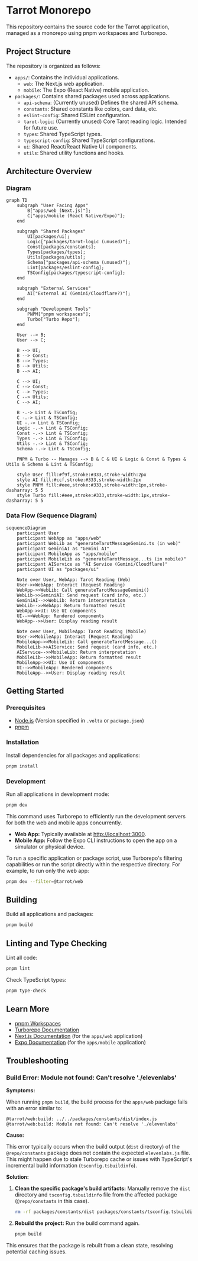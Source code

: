 # Tarrot Monorepo

This repository contains the source code for the Tarrot application, managed as a monorepo using pnpm workspaces and Turborepo.

## Project Structure

The repository is organized as follows:

-   `apps/`: Contains the individual applications.
    -   `web`: The Next.js web application.
    -   `mobile`: The Expo (React Native) mobile application.
-   `packages/`: Contains shared packages used across applications.
    -   `api-schema`: (Currently unused) Defines the shared API schema.
    -   `constants`: Shared constants like colors, card data, etc.
    -   `eslint-config`: Shared ESLint configuration.
    -   `tarot-logic`: (Currently unused) Core Tarot reading logic. Intended for future use.
    -   `types`: Shared TypeScript types.
    -   `typescript-config`: Shared TypeScript configurations.
    -   `ui`: Shared React/React Native UI components.
    -   `utils`: Shared utility functions and hooks.

## Architecture Overview

### Diagram

```mermaid
graph TD
    subgraph "User Facing Apps"
        B["apps/web (Next.js)"];
        C["apps/mobile (React Native/Expo)"];
    end

    subgraph "Shared Packages"
        UI[packages/ui];
        Logic["packages/tarot-logic (unused)"];
        Const[packages/constants];
        Types[packages/types];
        Utils[packages/utils];
        Schema["packages/api-schema (unused)"];
        Lint[packages/eslint-config];
        TSConfig[packages/typescript-config];
    end

    subgraph "External Services"
        AI["External AI (Gemini/Cloudflare?)"];
    end

    subgraph "Development Tools"
        PNPM["pnpm workspaces"];
        Turbo["Turbo Repo"];
    end

    User --> B;
    User --> C;

    B --> UI;
    B --> Const;
    B --> Types;
    B --> Utils;
    B --> AI;

    C --> UI;
    C --> Const;
    C --> Types;
    C --> Utils;
    C --> AI;

    B -.-> Lint & TSConfig;
    C -.-> Lint & TSConfig;
    UI -.-> Lint & TSConfig;
    Logic -.-> Lint & TSConfig;
    Const -.-> Lint & TSConfig;
    Types -.-> Lint & TSConfig;
    Utils -.-> Lint & TSConfig;
    Schema -.-> Lint & TSConfig;

    PNPM & Turbo -- Manages --> B & C & UI & Logic & Const & Types & Utils & Schema & Lint & TSConfig;

    style User fill:#f9f,stroke:#333,stroke-width:2px
    style AI fill:#ccf,stroke:#333,stroke-width:2px
    style PNPM fill:#eee,stroke:#333,stroke-width:1px,stroke-dasharray: 5 5
    style Turbo fill:#eee,stroke:#333,stroke-width:1px,stroke-dasharray: 5 5
```

### Data Flow (Sequence Diagram)

```mermaid
sequenceDiagram
    participant User
    participant WebApp as "apps/web"
    participant WebLib as "generateTarotMessageGemini.ts (in web)"
    participant GeminiAI as "Gemini AI"
    participant MobileApp as "apps/mobile"
    participant MobileLib as "generateTarotMessage...ts (in mobile)"
    participant AIService as "AI Service (Gemini/Cloudflare)"
    participant UI as "packages/ui"

    Note over User, WebApp: Tarot Reading (Web)
    User->>WebApp: Interact (Request Reading)
    WebApp->>WebLib: Call generateTarotMessageGemini()
    WebLib->>GeminiAI: Send request (card info, etc.)
    GeminiAI-->>WebLib: Return interpretation
    WebLib-->>WebApp: Return formatted result
    WebApp->>UI: Use UI components
    UI-->>WebApp: Rendered components
    WebApp-->>User: Display reading result

    Note over User, MobileApp: Tarot Reading (Mobile)
    User->>MobileApp: Interact (Request Reading)
    MobileApp->>MobileLib: Call generateTarotMessage...()
    MobileLib->>AIService: Send request (card info, etc.)
    AIService-->>MobileLib: Return interpretation
    MobileLib-->>MobileApp: Return formatted result
    MobileApp->>UI: Use UI components
    UI-->>MobileApp: Rendered components
    MobileApp-->>User: Display reading result
```

## Getting Started

### Prerequisites

-   [Node.js](https://nodejs.org/) (Version specified in `.volta` or `package.json`)
-   [pnpm](https://pnpm.io/)

### Installation

Install dependencies for all packages and applications:

```bash
pnpm install
```

### Development

Run all applications in development mode:

```bash
pnpm dev
```

This command uses Turborepo to efficiently run the development servers for both the web and mobile apps concurrently.

-   **Web App:** Typically available at [http://localhost:3000](http://localhost:3000).
-   **Mobile App:** Follow the Expo CLI instructions to open the app on a simulator or physical device.

To run a specific application or package script, use Turborepo's filtering capabilities or run the script directly within the respective directory. For example, to run only the web app:

```bash
pnpm dev --filter=@tarrot/web
```

## Building

Build all applications and packages:

```bash
pnpm build
```

## Linting and Type Checking

Lint all code:

```bash
pnpm lint
```

Check TypeScript types:

```bash
pnpm type-check
```

## Learn More

-   [pnpm Workspaces](https://pnpm.io/workspaces)
-   [Turborepo Documentation](https://turbo.build/repo/docs)
-   [Next.js Documentation](https://nextjs.org/docs) (for the `apps/web` application)
-   [Expo Documentation](https://docs.expo.dev/) (for the `apps/mobile` application)

## Troubleshooting

### Build Error: Module not found: Can't resolve './elevenlabs'

**Symptoms:**

When running `pnpm build`, the build process for the `apps/web` package fails with an error similar to:

```
@tarrot/web:build: ../../packages/constants/dist/index.js
@tarrot/web:build: Module not found: Can't resolve './elevenlabs'
```

**Cause:**

This error typically occurs when the build output (`dist` directory) of the `@repo/constants` package does not contain the expected `elevenlabs.js` file. This might happen due to stale Turborepo cache or issues with TypeScript's incremental build information (`tsconfig.tsbuildinfo`).

**Solution:**

1.  **Clean the specific package's build artifacts:** Manually remove the `dist` directory and `tsconfig.tsbuildinfo` file from the affected package (`@repo/constants` in this case).

    ```bash
    rm -rf packages/constants/dist packages/constants/tsconfig.tsbuildinfo
    ```

2.  **Rebuild the project:** Run the build command again.

    ```bash
    pnpm build
    ```

This ensures that the package is rebuilt from a clean state, resolving potential caching issues.
